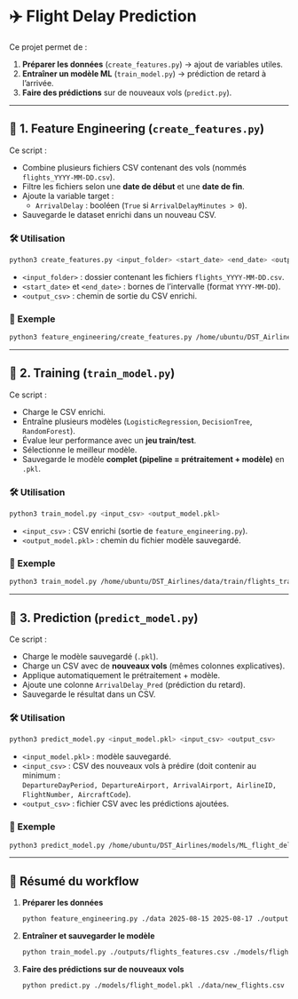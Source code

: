 # ✈️ Flight Delay Prediction  

Ce projet permet de :  
1. **Préparer les données** (`create_features.py`) → ajout de variables utiles.  
2. **Entraîner un modèle ML** (`train_model.py`) → prédiction de retard à l’arrivée.  
3. **Faire des prédictions** sur de nouveaux vols (`predict.py`).  

---

## 📂 1. Feature Engineering (`create_features.py`)

Ce script :  
- Combine plusieurs fichiers CSV contenant des vols (nommés `flights_YYYY-MM-DD.csv`).  
- Filtre les fichiers selon une **date de début** et une **date de fin**.  
- Ajoute la variable target :  
  - `ArrivalDelay` : booléen (`True` si `ArrivalDelayMinutes > 0`).   
- Sauvegarde le dataset enrichi dans un nouveau CSV.  

### 🛠️ Utilisation
```bash
python3 create_features.py <input_folder> <start_date> <end_date> <output_csv>
```

- `<input_folder>` : dossier contenant les fichiers `flights_YYYY-MM-DD.csv`.  
- `<start_date>` et `<end_date>` : bornes de l’intervalle (format `YYYY-MM-DD`).  
- `<output_csv>` : chemin de sortie du CSV enrichi.  

### 📌 Exemple
```bash
python3 feature_engineering/create_features.py /home/ubuntu/DST_Airlines/data/lufthansa 2025-08-12 2025-08-21 /home/ubuntu/DST_Airlines/data/train/flights_train_202508.csv
```

---

## 📂 2. Training (`train_model.py`)

Ce script :  
- Charge le CSV enrichi.  
- Entraîne plusieurs modèles (`LogisticRegression`, `DecisionTree`, `RandomForest`).  
- Évalue leur performance avec un **jeu train/test**.  
- Sélectionne le meilleur modèle.  
- Sauvegarde le modèle **complet (pipeline = prétraitement + modèle)** en `.pkl`.  

### 🛠️ Utilisation
```bash
python3 train_model.py <input_csv> <output_model.pkl>
```

- `<input_csv>` : CSV enrichi (sortie de `feature_engineering.py`).  
- `<output_model.pkl>` : chemin du fichier modèle sauvegardé.  

### 📌 Exemple
```bash
python3 train_model.py /home/ubuntu/DST_Airlines/data/train/flights_train_202508.csv /home/ubuntu/DST_Airlines/models/ML_flight_delay.pkl
```

---

## 📂 3. Prediction (`predict_model.py`)

Ce script :  
- Charge le modèle sauvegardé (`.pkl`).  
- Charge un CSV avec de **nouveaux vols** (mêmes colonnes explicatives).  
- Applique automatiquement le prétraitement + modèle.  
- Ajoute une colonne `ArrivalDelay_Pred` (prédiction du retard).  
- Sauvegarde le résultat dans un CSV.  

### 🛠️ Utilisation
```bash
python3 predict_model.py <input_model.pkl> <input_csv> <output_csv>
```

- `<input_model.pkl>` : modèle sauvegardé.  
- `<input_csv>` : CSV des nouveaux vols à prédire (doit contenir au minimum :  
  `DepartureDayPeriod, DepartureAirport, ArrivalAirport, AirlineID, FlightNumber, AircraftCode`).  
- `<output_csv>` : fichier CSV avec les prédictions ajoutées.  

### 📌 Exemple
```bash
python3 predict_model.py /home/ubuntu/DST_Airlines/models/ML_flight_delay.pkl /home/ubuntu/DST_Airlines/data/predict/flights_2025-08-22.csv /home/ubuntu/DST_Airlines/data/predict/predicted_flights_2025-08-22.csv
```

---

## 🔑 Résumé du workflow

1. **Préparer les données**  
   ```bash
   python feature_engineering.py ./data 2025-08-15 2025-08-17 ./outputs/flights_features.csv
   ```

2. **Entraîner et sauvegarder le modèle**  
   ```bash
   python train_model.py ./outputs/flights_features.csv ./models/flight_model.pkl
   ```

3. **Faire des prédictions sur de nouveaux vols**  
   ```bash
   python predict.py ./models/flight_model.pkl ./data/new_flights.csv ./outputs/predictions.csv
   ```
